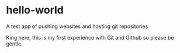 # hello-world
A test app of pushing websites and hosting git repositories

King here, this is my first experience with Git and Github so please be gentle. 
